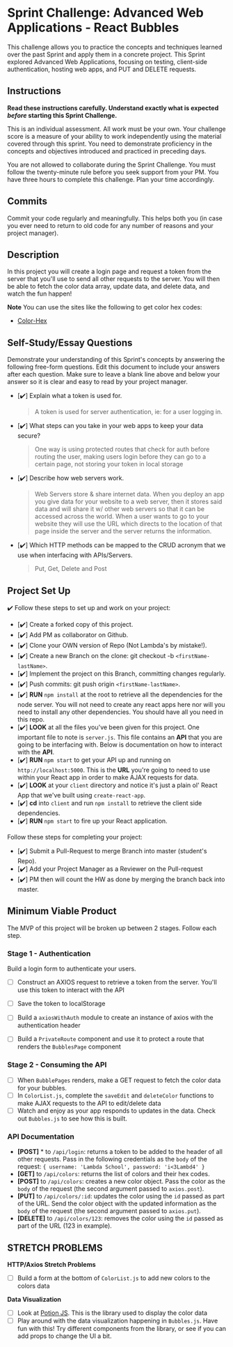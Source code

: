 # Sprint Challenge: Advanced Web Applications - React Bubbles

This challenge allows you to practice the concepts and techniques learned over the past Sprint and apply them in a concrete project. This Sprint explored Advanced Web Applications, focusing on testing, client-side authentication, hosting web apps, and PUT and DELETE requests.

## Instructions

**Read these instructions carefully. Understand exactly what is expected _before_ starting this Sprint Challenge.**

This is an individual assessment. All work must be your own. Your challenge score is a measure of your ability to work independently using the material covered through this sprint. You need to demonstrate proficiency in the concepts and objectives introduced and practiced in preceding days.

You are not allowed to collaborate during the Sprint Challenge. You must follow the twenty-minute rule before you seek support from your PM. You have three hours to complete this challenge. Plan your time accordingly.

## Commits

Commit your code regularly and meaningfully. This helps both you (in case you ever need to return to old code for any number of reasons and your project manager).

## Description

In this project you will create a login page and request a token from the server that you'll use to send all other requests to the server. You will then be able to fetch the color data array, update data, and delete data, and watch the fun happen!

**Note** You can use the sites like the following to get color hex codes:

- [Color-Hex](https://www.color-hex.com/)

## Self-Study/Essay Questions

Demonstrate your understanding of this Sprint's concepts by answering the following free-form questions. Edit this document to include your answers after each question. Make sure to leave a blank line above and below your answer so it is clear and easy to read by your project manager.

- [✔️] Explain what a token is used for.

  > A token is used for server authentication, ie: for a user logging in.

- [✔️] What steps can you take in your web apps to keep your data secure?

  > One way is using protected routes that check for auth before routing the user, making users login before they can go to a certain page, not storing your token in local storage

- [✔️] Describe how web servers work.

  > Web Servers store & share internet data. When you deploy an app you give data for your website to a web server, then it stores said data and will share it w/ other web servers so that it can be accessed across the world. When a user wants to go to your website they will use the URL which directs to the location of that page inside the server and the server returns the information.

- [✔️] Which HTTP methods can be mapped to the CRUD acronym that we use when interfacing with APIs/Servers.
  > Put, Get, Delete and Post

## Project Set Up

✔️ Follow these steps to set up and work on your project:

- [✔️] Create a forked copy of this project.
- [✔️] Add PM as collaborator on Github.
- [✔️] Clone your OWN version of Repo (Not Lambda's by mistake!).
- [✔️] Create a new Branch on the clone: git checkout -b `<firstName-lastName>`.
- [✔️] Implement the project on this Branch, committing changes regularly.
- [✔️] Push commits: git push origin `<firstName-lastName>`.
- [✔️] **RUN** `npm install` at the root to retrieve all the dependencies for the node server. You will not need to create any react apps here nor will you need to install any other dependencies. You should have all you need in this repo.
- [✔️] **LOOK** at all the files you've been given for this project. One important file to note is `server.js`. This file contains an **API** that you are going to be interfacing with. Below is documentation on how to interact with the **API**.
- [✔️] **RUN** `npm start` to get your API up and running on `http://localhost:5000`. This is the **URL** you're going to need to use within your React app in order to make AJAX requests for data.
- [✔️] **LOOK** at your `client` directory and notice it's just a plain ol' React App that we've built using `create-react-app`.
- [✔️] **cd** into `client` and run `npm install` to retrieve the client side dependencies.
- [✔️] **RUN** `npm start` to fire up your React application.

Follow these steps for completing your project:

- [✔️] Submit a Pull-Request to merge <firstName-lastName> Branch into master (student's Repo).
- [✔️] Add your Project Manager as a Reviewer on the Pull-request
- [✔️] PM then will count the HW as done by merging the branch back into master.

## Minimum Viable Product

The MVP of this project will be broken up between 2 stages. Follow each step.

### Stage 1 - Authentication

Build a login form to authenticate your users.

- [ ] Construct an AXIOS request to retrieve a token from the server. You'll use this token to interact with the API

- [ ] Save the token to localStorage

- [ ] Build a `axiosWithAuth` module to create an instance of axios with the authentication header

- [ ] Build a `PrivateRoute` component and use it to protect a route that renders the `BubblesPage` component

### Stage 2 - Consuming the API

- [ ] When `BubblePages` renders, make a GET request to fetch the color data for your bubbles.
- [ ] In `ColorList.js`, complete the `saveEdit` and `deleteColor` functions to make AJAX requests to the API to edit/delete data
- [ ] Watch and enjoy as your app responds to updates in the data. Check out `Bubbles.js` to see how this is built.

### API Documentation

- **[POST]** \* to `/api/login`: returns a token to be added to the header of all other requests. Pass in the following credentials as the `body` of the request: `{ username: 'Lambda School', password: 'i<3Lambd4' }`
- **[GET]** to `/api/colors`: returns the list of colors and their hex codes.
- **[POST]** to `/api/colors`: creates a new color object. Pass the color as the `body` of the request (the second argument passed to `axios.post`).
- **[PUT]** to `/api/colors/:id`: updates the color using the `id` passed as part of the URL. Send the color object with the updated information as the `body` of the request (the second argument passed to `axios.put`).
- **[DELETE]** to `/api/colors/123`: removes the color using the `id` passed as part of the URL (123 in example).

## STRETCH PROBLEMS

**HTTP/Axios Stretch Problems**

- [ ] Build a form at the bottom of `ColorList.js` to add new colors to the colors data

**Data Visualization**

- [ ] Look at [Potion JS](https://potion.js.org/). This is the library used to display the color data
- [ ] Play around with the data visualization happening in `Bubbles.js`. Have fun with this! Try different components from the library, or see if you can add props to change the UI a bit.
